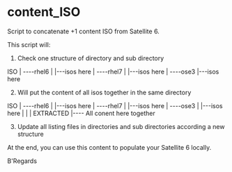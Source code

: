 # content_ISO

Script to concatenate +1 content ISO from Satellite 6.

This script will:

1. Check one structure of directory and sub directory

  ISO
   |
   ----rhel6
   |     |---isos here
   |
   ----rhel7
   |     |---isos here
   |
   ----ose3
         |---isos here


2. Will put the content of all isos together in the same directory
  
  ISO
   |
   ----rhel6
   |     |---isos here
   |
   ----rhel7
   |     |---isos here
   |
   ----ose3
   |     |---isos here
   |
   |
   |
  EXTRACTED
   |---- All conent here together

3. Update all listing files in directories and sub directories according a new structure

At the end, you can use this content to populate your Satellite 6 locally.

B'Regards
